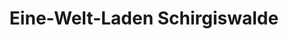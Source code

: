 ---
title: "Eine-Welt-Laden Schirgiswalde"
url: /schirgiswalde-kirschau/eine-welt-laden-schirgiswalde/
shop: Allgemein
---